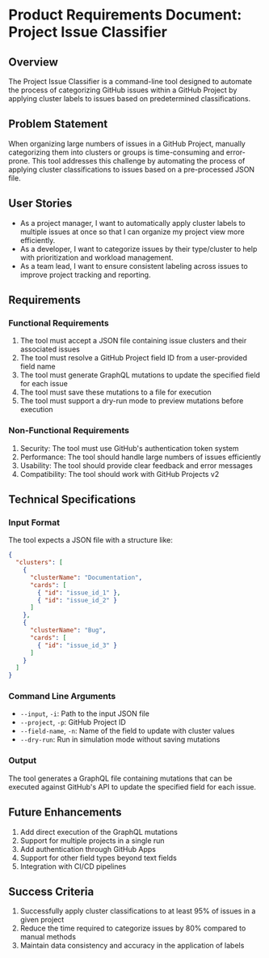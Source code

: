 # Product Requirements Document: Project Issue Classifier

## Overview

The Project Issue Classifier is a command-line tool designed to automate the process of categorizing GitHub issues within a GitHub Project by applying cluster labels to issues based on predetermined classifications.

## Problem Statement

When organizing large numbers of issues in a GitHub Project, manually categorizing them into clusters or groups is time-consuming and error-prone. This tool addresses this challenge by automating the process of applying cluster classifications to issues based on a pre-processed JSON file.

## User Stories

- As a project manager, I want to automatically apply cluster labels to multiple issues at once so that I can organize my project view more efficiently.
- As a developer, I want to categorize issues by their type/cluster to help with prioritization and workload management.
- As a team lead, I want to ensure consistent labeling across issues to improve project tracking and reporting.

## Requirements

### Functional Requirements

1. The tool must accept a JSON file containing issue clusters and their associated issues
2. The tool must resolve a GitHub Project field ID from a user-provided field name
3. The tool must generate GraphQL mutations to update the specified field for each issue
4. The tool must save these mutations to a file for execution
5. The tool must support a dry-run mode to preview mutations before execution

### Non-Functional Requirements

1. Security: The tool must use GitHub's authentication token system
2. Performance: The tool should handle large numbers of issues efficiently
3. Usability: The tool should provide clear feedback and error messages
4. Compatibility: The tool should work with GitHub Projects v2

## Technical Specifications

### Input Format

The tool expects a JSON file with a structure like:

```json
{
  "clusters": [
    {
      "clusterName": "Documentation",
      "cards": [
        { "id": "issue_id_1" },
        { "id": "issue_id_2" }
      ]
    },
    {
      "clusterName": "Bug",
      "cards": [
        { "id": "issue_id_3" }
      ]
    }
  ]
}
```

### Command Line Arguments

- `--input`, `-i`: Path to the input JSON file
- `--project`, `-p`: GitHub Project ID
- `--field-name`, `-n`: Name of the field to update with cluster values
- `--dry-run`: Run in simulation mode without saving mutations

### Output

The tool generates a GraphQL file containing mutations that can be executed against GitHub's API to update the specified field for each issue.

## Future Enhancements

1. Add direct execution of the GraphQL mutations
2. Support for multiple projects in a single run
3. Add authentication through GitHub Apps
4. Support for other field types beyond text fields
5. Integration with CI/CD pipelines

## Success Criteria

1. Successfully apply cluster classifications to at least 95% of issues in a given project
2. Reduce the time required to categorize issues by 80% compared to manual methods
3. Maintain data consistency and accuracy in the application of labels

